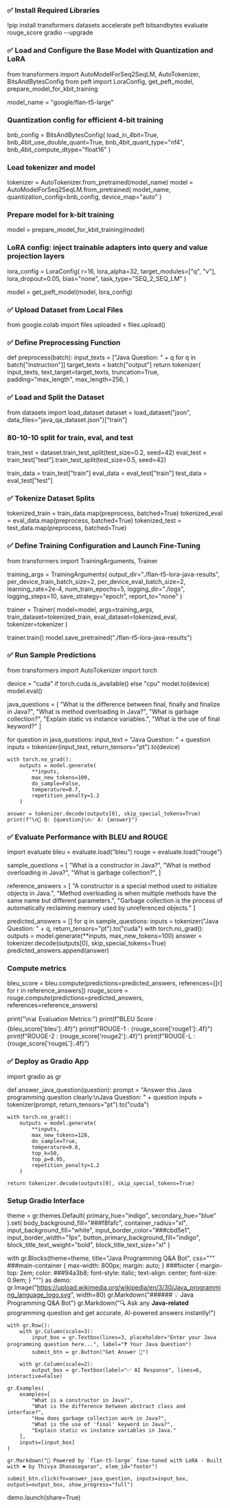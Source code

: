 ### ✅ Install Required Libraries

!pip install transformers datasets accelerate peft bitsandbytes evaluate rouge_score gradio --upgrade

### ✅ Load and Configure the Base Model with Quantization and LoRA

from transformers import AutoModelForSeq2SeqLM, AutoTokenizer, BitsAndBytesConfig
from peft import LoraConfig, get_peft_model, prepare_model_for_kbit_training

model_name = "google/flan-t5-large"

### Quantization config for efficient 4-bit training

bnb_config = BitsAndBytesConfig(
load_in_4bit=True,
bnb_4bit_use_double_quant=True,
bnb_4bit_quant_type="nf4",
bnb_4bit_compute_dtype="float16"
)

### Load tokenizer and model

tokenizer = AutoTokenizer.from_pretrained(model_name)
model = AutoModelForSeq2SeqLM.from_pretrained(
model_name,
quantization_config=bnb_config,
device_map="auto"
)

### Prepare model for k-bit training

model = prepare_model_for_kbit_training(model)

### LoRA config: inject trainable adapters into query and value projection layers

lora_config = LoraConfig(
r=16,
lora_alpha=32,
target_modules=["q", "v"],
lora_dropout=0.05,
bias="none",
task_type="SEQ_2_SEQ_LM"
)

model = get_peft_model(model, lora_config)

### ✅ Upload Dataset from Local Files

from google.colab import files
uploaded = files.upload()

### ✅ Define Preprocessing Function

def preprocess(batch):
input_texts = ["Java Question: " + q for q in batch["instruction"]]
target_texts = batch["output"]
return tokenizer(
input_texts,
text_target=target_texts,
truncation=True,
padding="max_length",
max_length=256,
)

### ✅ Load and Split the Dataset

from datasets import load_dataset
dataset = load_dataset("json", data_files="java_qa_dataset.json")["train"]

### 80-10-10 split for train, eval, and test

train_test = dataset.train_test_split(test_size=0.2, seed=42)
eval_test = train_test["test"].train_test_split(test_size=0.5, seed=42)

train_data = train_test["train"]
eval_data = eval_test["train"]
test_data = eval_test["test"]

### ✅ Tokenize Dataset Splits

tokenized_train = train_data.map(preprocess, batched=True)
tokenized_eval = eval_data.map(preprocess, batched=True)
tokenized_test = test_data.map(preprocess, batched=True)

### ✅ Define Training Configuration and Launch Fine-Tuning

from transformers import TrainingArguments, Trainer

training_args = TrainingArguments(
output_dir="./flan-t5-lora-java-results",
per_device_train_batch_size=2,
per_device_eval_batch_size=2,
learning_rate=2e-4,
num_train_epochs=5,
logging_dir="./logs",
logging_steps=10,
save_strategy="epoch",
report_to="none"
)

trainer = Trainer(
model=model,
args=training_args,
train_dataset=tokenized_train,
eval_dataset=tokenized_eval,
tokenizer=tokenizer
)

trainer.train()
model.save_pretrained("./flan-t5-lora-java-results")

### ✅ Run Sample Predictions

from transformers import AutoTokenizer
import torch

device = "cuda" if torch.cuda.is_available() else "cpu"
model.to(device)
model.eval()

java_questions = [
"What is the difference between final, finally and finalize in Java?",
"What is method overloading in Java?",
"What is garbage collection?",
"Explain static vs instance variables.",
"What is the use of final keyword?"
]

for question in java_questions:
input_text = "Java Question: " + question
inputs = tokenizer(input_text, return_tensors="pt").to(device)

    with torch.no_grad():
        outputs = model.generate(
            **inputs,
            max_new_tokens=100,
            do_sample=False,
            temperature=0.7,
            repetition_penalty=1.2
        )

    answer = tokenizer.decode(outputs[0], skip_special_tokens=True)
    print(f"\n🧠 Q: {question}\n✅ A: {answer}")

### ✅ Evaluate Performance with BLEU and ROUGE

import evaluate
bleu = evaluate.load("bleu")
rouge = evaluate.load("rouge")

sample_questions = [
"What is a constructor in Java?",
"What is method overloading in Java?",
"What is garbage collection?",
]

reference_answers = [
"A constructor is a special method used to initialize objects in Java.",
"Method overloading is when multiple methods have the same name but different parameters.",
"Garbage collection is the process of automatically reclaiming memory used by unreferenced objects."
]

predicted_answers = []
for q in sample_questions:
inputs = tokenizer("Java Question: " + q, return_tensors="pt").to("cuda")
with torch.no_grad():
outputs = model.generate(\*\*inputs, max_new_tokens=100)
answer = tokenizer.decode(outputs[0], skip_special_tokens=True)
predicted_answers.append(answer)

### Compute metrics

bleu_score = bleu.compute(predictions=predicted_answers, references=[[r] for r in reference_answers])
rouge_score = rouge.compute(predictions=predicted_answers, references=reference_answers)

print("\n📊 Evaluation Metrics:")
print(f"BLEU Score : {bleu_score['bleu']:.4f}")
print(f"ROUGE-1 : {rouge_score['rouge1']:.4f}")
print(f"ROUGE-2 : {rouge_score['rouge2']:.4f}")
print(f"ROUGE-L : {rouge_score['rougeL']:.4f}")

### ✅ Deploy as Gradio App

import gradio as gr

def answer_java_question(question):
prompt = "Answer this Java programming question clearly:\nJava Question: " + question
inputs = tokenizer(prompt, return_tensors="pt").to("cuda")

    with torch.no_grad():
        outputs = model.generate(
            **inputs,
            max_new_tokens=128,
            do_sample=True,
            temperature=0.8,
            top_k=50,
            top_p=0.95,
            repetition_penalty=1.2
        )

    return tokenizer.decode(outputs[0], skip_special_tokens=True)

### Setup Gradio Interface

theme = gr.themes.Default(
primary_hue="indigo",
secondary_hue="blue"
).set(
body_background_fill="###f8fafc",
container_radius="xl",
input_background_fill="white",
input_border_color="###cbd5e1",
input_border_width="1px",
button_primary_background_fill="indigo",
block_title_text_weight="bold",
block_title_text_size="xl"
)

with gr.Blocks(theme=theme, title="Java Programming Q&A Bot", css="""
###main-container { max-width: 800px; margin: auto; }
###footer {
margin-top: 2em;
color: ###94a3b8;
font-style: italic;
text-align: center;
font-size: 0.9em;
}
""") as demo:
gr.Image("https://upload.wikimedia.org/wikipedia/en/3/30/Java_programming_language_logo.svg", width=80)
gr.Markdown("###### 💡 Java Programming Q&A Bot")
gr.Markdown("🔍 Ask any **Java-related** programming question and get accurate, AI-powered answers instantly!")

    with gr.Row():
        with gr.Column(scale=3):
            input_box = gr.Textbox(lines=3, placeholder="Enter your Java programming question here...", label="❓ Your Java Question")
            submit_btn = gr.Button("Get Answer 💬")

        with gr.Column(scale=2):
            output_box = gr.Textbox(label="✅ AI Response", lines=6, interactive=False)

    gr.Examples(
        examples=[
            "What is a constructor in Java?",
            "What is the difference between abstract class and interface?",
            "How does garbage collection work in Java?",
            "What is the use of 'final' keyword in Java?",
            "Explain static vs instance variables in Java."
        ],
        inputs=[input_box]
    )

    gr.Markdown("💬 Powered by `flan-t5-large` fine-tuned with LoRA · Built with ❤️ by Thivya Dhanasegaran", elem_id="footer")

    submit_btn.click(fn=answer_java_question, inputs=input_box, outputs=output_box, show_progress="full")

demo.launch(share=True)
